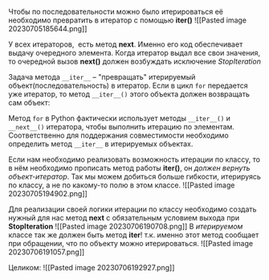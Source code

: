Чтобы по последовательности можно было итерироваться её необходимо превратить в итератор с помощью __iter()__
![[Pasted image 20230705185644.png]]

У всех итераторов,  есть метод **__next__**. Именно его код обеспечивает выдачу очередного элемента.
Когда итератор выдал все свои значения, то очередной вызов **__next__()** должен возбуждать исключение _StopIteration_

Задача метода `__iter__` – "превращать" итерируемый объект(последовательность) в итератор. Если в цикл `for` передается уже итератор, то метод `__iter__()` этого объекта должен возвращать сам объект:

Метод `for` в Python фактически использует методы `__iter__()` и `__next__()` итератора, чтобы выполнить итерацию по элементам. Соответственно для поддержания совместимости необходимо определить метод `__iter__` в итерируемых объектах.

Если нам необходимо реализовать возможность итерации по классу, то в нём необходимо прописать метод работы __iter()__, он _должен вернуть объект-итератор_. Так мы можем добиться больше гибкости, итерируясь по классу, а не по какому-то полю в этом классе.
![[Pasted image 20230705194902.png]]

Для реализации своей логики итерации по классу необходимо создать нужный для нас метод **__next__** с обязательным условием выхода при __StopIteration__
![[Pasted image 20230706190708.png]]
В _итерируемом_ классе так же должен быть метод **__iter__**! т.к. именно этот метод сообщает при обращении, что по объекту можно итерироваться.
![[Pasted image 20230706191057.png]]

Целиком:
![[Pasted image 20230706192927.png]]


